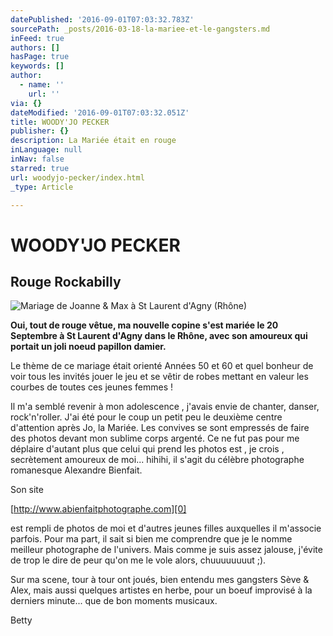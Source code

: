 ```yaml
---
datePublished: '2016-09-01T07:03:32.783Z'
sourcePath: _posts/2016-03-18-la-mariee-et-le-gangsters.md
inFeed: true
authors: []
hasPage: true
keywords: []
author:
  - name: ''
    url: ''
via: {}
dateModified: '2016-09-01T07:03:32.051Z'
title: WOODY'JO PECKER
publisher: {}
description: La Mariée était en rouge
inLanguage: null
inNav: false
starred: true
url: woodyjo-pecker/index.html
_type: Article

---
```

# WOODY'JO PECKER

## Rouge Rockabilly
![Mariage de Joanne & Max à St Laurent d'Agny (Rhône)](https://the-grid-user-content.s3-us-west-2.amazonaws.com/5240cdc8-4b81-43e2-a36b-7e2217a4d65b.jpg)

**Oui, tout de rouge vêtue, ma nouvelle copine s'est mariée le 20 Septembre à St Laurent d'Agny dans le Rhône, avec son amoureux qui portait un joli noeud papillon damier.**

Le thème de ce mariage était orienté Années 50 et 60 et quel bonheur de voir tous les invités jouer le jeu et se vêtir de robes mettant en valeur les courbes de toutes ces jeunes femmes !

Il m'a semblé revenir à mon adolescence , j'avais envie de chanter, danser, rock'n'roller. J'ai été pour le coup un petit peu le deuxième centre d'attention après Jo, la Mariée. Les convives se sont empressés de faire des photos devant mon sublime corps argenté. Ce ne fut pas pour me déplaire d'autant plus que celui qui prend les photos est , je crois , secrètement amoureux de moi... hihihi, il s'agit du célèbre photographe romanesque Alexandre Bienfait.

Son site

[http://www.abienfaitphotographe.com][0]

est rempli de photos de moi et d'autres jeunes filles auxquelles il m'associe parfois. Pour ma part, il sait si bien me comprendre que je le nomme meilleur photographe de l'univers. Mais comme je suis assez jalouse, j'évite de trop le dire de peur qu'on me le vole alors, chuuuuuuuut ;).

Sur ma scene, tour à tour ont joués, bien entendu mes gangsters Sève & Alex, mais aussi quelques artistes en herbe, pour un boeuf improvisé à la derniers minute... que de bon moments musicaux.

Betty

[0]: http://www.abienfaitphotographe.com/